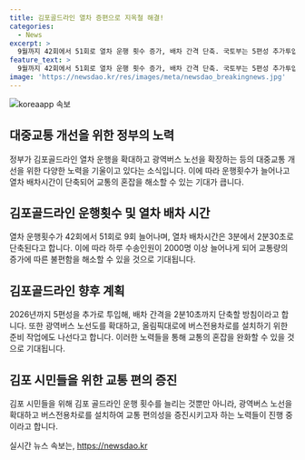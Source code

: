 ```yaml
---
title: 김포골드라인 열차 증편으로 지옥철 해결!
categories:
  - News
excerpt: >
  9월까지 42회에서 51회로 열차 운행 횟수 증가, 배차 간격 단축. 국토부는 5편성 추가투입, 수송인원 2000명 이상 증가 전망. 또한 광역버스 노선 확대, 올림픽대로 전용차로 설치 등으로 김포 시민들의 서울 출근길 혼잡도 완화 예상.
feature_text: >
  9월까지 42회에서 51회로 열차 운행 횟수 증가, 배차 간격 단축. 국토부는 5편성 추가투입, 수송인원 2000명 이상 증가 전망. 또한 광역버스 노선 확대, 올림픽대로 전용차로 설치 등으로 김포 시민들의 서울 출근길 혼잡도 완화 예상.
image: 'https://newsdao.kr/res/images/meta/newsdao_breakingnews.jpg'
---
```


<p><img src="https://newsdao.kr/res/images/meta/newsdao_breakingnews.jpg" alt="koreaapp 속보" /></p>

<h2 data-ke-size="size26">대중교통 개선을 위한 정부의 노력</h2>

<p data-ke-size="size16">정부가 김포골드라인 열차 운행을 확대하고 광역버스 노선을 확장하는 등의 대중교통 개선을 위한 다양한 노력을 기울이고 있다는 소식입니다. 이에 따라 운행횟수가 늘어나고 열차 배차시간이 단축되어 교통의 혼잡을 해소할 수 있는 기대가 큽니다.</p>

<h2 data-ke-size="size26">김포골드라인 운행횟수 및 열차 배차 시간</h2>

<p data-ke-size="size16">열차 운행횟수가 42회에서 51회로 9회 늘어나며, 열차 배차시간은 3분에서 2분30초로 단축된다고 합니다. 이에 따라 하루 수송인원이 2000명 이상 늘어나게 되어 교통량의 증가에 따른 불편함을 해소할 수 있을 것으로 기대됩니다.</p>

<h2 data-ke-size="size26">김포골드라인 향후 계획</h2>

<p data-ke-size="size16">2026년까지 5편성을 추가로 투입해, 배차 간격을 2분10초까지 단축할 방침이라고 합니다. 또한 광역버스 노선도를 확대하고, 올림픽대로에 버스전용차로를 설치하기 위한 준비 작업에도 나선다고 합니다. 이러한 노력들을 통해 교통의 혼잡을 완화할 수 있을 것으로 기대됩니다.</p>

<h2 data-ke-size="size26">김포 시민들을 위한 교통 편의 증진</h2>

<p data-ke-size="size16">김포 시민들을 위해 김포 골드라인 운행 횟수를 늘리는 것뿐만 아니라, 광역버스 노선을 확대하고 버스전용차로를 설치하여 교통 편의성을 증진시키고자 하는 노력들이 진행 중이라고 합니다.</p>
실시간 뉴스 속보는, <a href="https://newsdao.kr" rel="dofollow">https://newsdao.kr</a>


